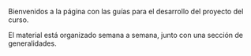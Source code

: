 Bienvenidos a la página con las guías para el desarrollo del proyecto del curso.

El material está organizado semana a semana, junto con una sección de generalidades.


